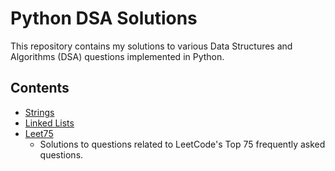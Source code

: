 # Python DSA Solutions

This repository contains my solutions to various Data Structures and Algorithms (DSA) questions implemented in Python.

## Contents

- [Strings](src/Strings)
- [Linked Lists](src/linkedlist)
- [Leet75](src/leet75)
  - Solutions to questions related to LeetCode's Top 75 frequently asked questions.
